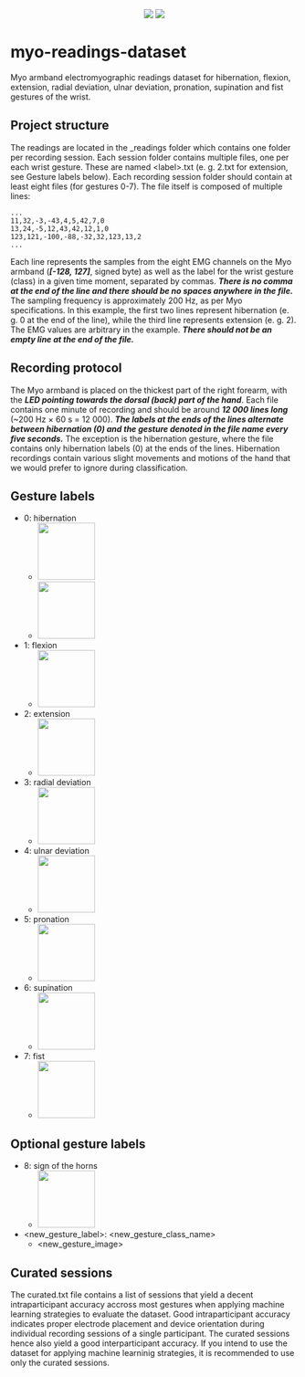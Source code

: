 <p align="center">
<img src="https://i.imgur.com/aY3xbJX.png">
<img src="https://i.imgur.com/1V09QQU.png">
</p>

# myo-readings-dataset #
Myo armband electromyographic readings dataset for hibernation, flexion, extension, radial deviation, ulnar deviation, pronation, supination and fist gestures of the wrist.

## Project structure ##
The readings are located in the _readings folder which contains one folder per recording session.
Each session folder contains multiple files, one per each wrist gesture. These are named &lt;label&gt;.txt (e. g. 2.txt for extension, see Gesture labels below). Each recording session folder should contain at least eight files (for gestures 0-7).
The file itself is composed of multiple lines:

    ...
    11,32,-3,-43,4,5,42,7,0
    13,24,-5,12,43,42,12,1,0
    123,121,-100,-88,-32,32,123,13,2
	...
	
Each line represents the samples from the eight EMG channels on the Myo armband (***[-128, 127]***, signed byte) as well as the label for the wrist gesture (class) in a given time moment, separated by commas. ***There is no comma at the end of the line and there should be no spaces anywhere in the file.*** The sampling frequency is approximately 200 Hz, as per Myo specifications. In this example, the first two lines represent hibernation (e. g. 0 at the end of the line), while the third line represents extension (e. g. 2). The EMG values are arbitrary in the example. ***There should not be an empty line at the end of the file.***

## Recording protocol ##
The Myo armband is placed on the thickest part of the right forearm, with the ***LED pointing towards the dorsal (back) part of the hand***.
Each file contains one minute of recording and should be around ***12 000 lines long*** (~200 Hz &times; 60 s = 12 000). ***The labels at the ends of the lines alternate between hibernation (0) and the gesture denoted in the file name every five seconds.*** The exception is the hibernation gesture, where the file contains only hibernation labels (0) at the ends of the lines. Hibernation recordings contain various slight movements and motions of the hand that we would prefer to ignore during classification.

## Gesture labels ##
* 0: hibernation
	* <img height="100" src="https://i.imgur.com/wIaBTrp.png">
	* <img height="100" src="https://i.imgur.com/EHSFyVX.png">
* 1: flexion
	* <img height="100" src="https://i.imgur.com/sp4wWX3.png">
* 2: extension
	* <img height="100" src="https://i.imgur.com/WtojDBg.png">
* 3: radial deviation
	* <img height="100" src="https://i.imgur.com/lsqb881.png">
* 4: ulnar deviation
	* <img height="100" src="https://i.imgur.com/ypGlBKi.png">
* 5: pronation
	* <img height="100" src="https://i.imgur.com/gMmvKOf.png">
* 6: supination
	* <img height="100" src="https://i.imgur.com/8XlN1LZ.png">
* 7: fist
	* <img height="100" src="https://i.imgur.com/1DTqj5Y.png">

## Optional gesture labels ##
* 8: sign of the horns
	* <img height="100" src="https://i.imgur.com/IhPe0pz.png">
* <new_gesture_label>: <new_gesture_class_name>
	* <new_gesture_image>

## Curated sessions ##
The curated.txt file contains a list of sessions that yield a decent intraparticipant accuracy accross most gestures when applying machine learning strategies to evaluate the dataset.
Good intraparticipant accuracy indicates proper electrode placement and device orientation during individual recording sessions of a single participant.
The curated sessions hence also yield a good interparticipant accuracy.
If you intend to use the dataset for applying machine learninig strategies, it is recommended to use only the curated sessions.
